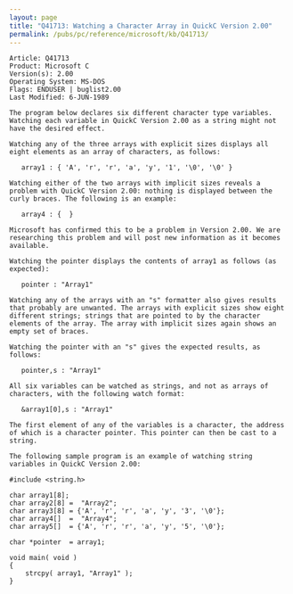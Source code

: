 ```yaml
---
layout: page
title: "Q41713: Watching a Character Array in QuickC Version 2.00"
permalink: /pubs/pc/reference/microsoft/kb/Q41713/
---
```


	Article: Q41713
	Product: Microsoft C
	Version(s): 2.00
	Operating System: MS-DOS
	Flags: ENDUSER | buglist2.00
	Last Modified: 6-JUN-1989
	
	The program below declares six different character type variables.
	Watching each variable in QuickC Version 2.00 as a string might not
	have the desired effect.
	
	Watching any of the three arrays with explicit sizes displays all
	eight elements as an array of characters, as follows:
	
	   array1 : { 'A', 'r', 'r', 'a', 'y', '1', '\0', '\0' }
	
	Watching either of the two arrays with implicit sizes reveals a
	problem with QuickC Version 2.00: nothing is displayed between the
	curly braces. The following is an example:
	
	   array4 : {  }
	
	Microsoft has confirmed this to be a problem in Version 2.00. We are
	researching this problem and will post new information as it becomes
	available.
	
	Watching the pointer displays the contents of array1 as follows (as
	expected):
	
	   pointer : "Array1"
	
	Watching any of the arrays with an "s" formatter also gives results
	that probably are unwanted. The arrays with explicit sizes show eight
	different strings; strings that are pointed to by the character
	elements of the array. The array with implicit sizes again shows an
	empty set of braces.
	
	Watching the pointer with an "s" gives the expected results, as
	follows:
	
	   pointer,s : "Array1"
	
	All six variables can be watched as strings, and not as arrays of
	characters, with the following watch format:
	
	   &array1[0],s : "Array1"
	
	The first element of any of the variables is a character, the address
	of which is a character pointer. This pointer can then be cast to a
	string.
	
	The following sample program is an example of watching string
	variables in QuickC Version 2.00:
	
	#include <string.h>
	
	char array1[8];
	char array2[8] =  "Array2";
	char array3[8] = {'A', 'r', 'r', 'a', 'y', '3', '\0'};
	char array4[]  =  "Array4";
	char array5[]  = {'A', 'r', 'r', 'a', 'y', '5', '\0'};
	
	char *pointer  = array1;
	
	void main( void )
	{
	    strcpy( array1, "Array1" );
	}
